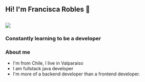 ## Hi!  I'm Francisca Robles 👋 

<h2> <img src="![image](https://github.com/user-attachments/assets/984dc990-0cec-4610-a7f6-872ec8eeb636)
" widht="300px"> </h2>

<h3>Constantly learning to be a developer </h3>

### About me

- I'm from Chile, I live in Valparaiso
- I am fullstack java developer
- I'm more of a backend developer than a frontend developer.




<!--
**Fran029/Fran029** is a ✨ _special_ ✨ repository because its `README.md` (this file) appears on your GitHub profile.

 

Here are some ideas to get you started:

-  I’m currently working on ...
.
-  Fun fact: ...
-->
